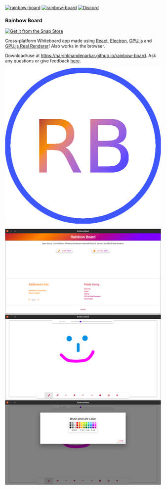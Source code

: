 [![rainbow-board](https://snapcraft.io/rainbow-board/badge.svg)](https://snapcraft.io/rainbow-board)
[![rainbow-board](https://snapcraft.io/rainbow-board/trending.svg?name=0)](https://snapcraft.io/rainbow-board)
[![Discord](https://img.shields.io/discord/813441349419663420?label=discord%20server)](https://discord.gg/StDaagVP3M)

### Rainbow Board
[![Get it from the Snap Store](https://snapcraft.io/static/images/badges/en/snap-store-black.svg)](https://snapcraft.io/rainbow-board)

Cross-platform Whiteboard app made using [React](https://reactjs.org), [Electron](https://electronjs.org), [GPU.js](https://gpu.rocks) and [GPU.js Real Renderer](https://harshkhandeparkar.github.io/gpujs-real-renderer)! Also works in the browser.

Download/use at https://harshkhandeparkar.github.io/rainbow-board.
Ask any questions or give feedback [here](https://github.com/HarshKhandeparkar/rainbow-board/issues/new/choose).

<p align="center">
  <img src="https://raw.githubusercontent.com/HarshKhandeparkar/rainbow-board/master/public/icon.png" />
</p>

![ss1](img/screenshot-1.png)
![ss2](img/screenshot-2.png)
![ss3](img/screenshot-3.png)

